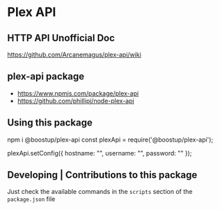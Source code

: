 # Plex API

## HTTP API Unofficial Doc

https://github.com/Arcanemagus/plex-api/wiki

## plex-api package
- https://www.npmjs.com/package/plex-api
- https://github.com/phillipj/node-plex-api

## Using this package
npm i @boostup/plex-api
const plexApi = require('@boostup/plex-api');

plexApi.setConfig({
    hostname: "<internal ip address of your server running on LAN>",
    username: "<plex username>",
    password: "<plex password>" 
});

## Developing | Contributions to this package
Just check the available commands in the `scripts` section of the `package.json` file